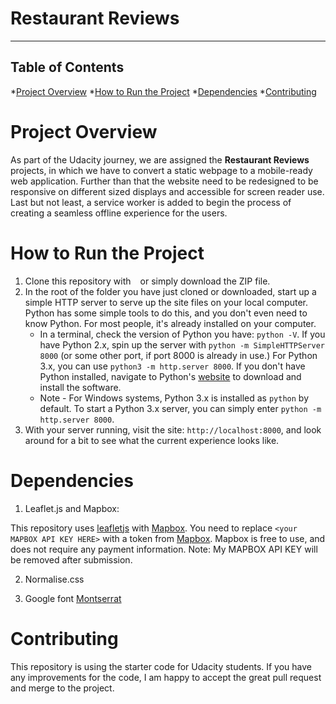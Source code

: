 # Restaurant Reviews
---
## Table of Contents
*[Project Overview](#projectoverview)
*[How to Run the Project](#how-to-run-the-project)
*[Dependencies](#dependencies)
*[Contributing](#contributing)

# Project Overview

As part of the Udacity journey, we are assigned the **Restaurant Reviews** projects, in which we have to convert a static webpage to a mobile-ready web application. Further than that the website need to be redesigned to be responsive on different sized displays and accessible for screen reader use. Last but not least, a service worker is added to begin the process of creating a seamless offline experience for the users.

# How to Run the Project
1. Clone this repository with ``` ``` or simply download the ZIP file.
2. In the root of the folder you have just cloned or downloaded, start up a simple HTTP server to serve up the site files on your local computer. Python has some simple tools to do this, and you don't even need to know Python. For most people, it's already installed on your computer.
    * In a terminal, check the version of Python you have: `python -V`. If you have Python 2.x, spin up the server with `python -m SimpleHTTPServer 8000` (or some other port, if port 8000 is already in use.) For Python 3.x, you can use `python3 -m http.server 8000`. If you don't have Python installed, navigate to Python's [website](https://www.python.org/) to download and install the software.
   * Note -  For Windows systems, Python 3.x is installed as `python` by default. To start a Python 3.x server, you can simply enter `python -m http.server 8000`.
3. With your server running, visit the site: `http://localhost:8000`, and look around for a bit to see what the current experience looks like.


# Dependencies
1. Leaflet.js and Mapbox:

This repository uses [leafletjs](https://leafletjs.com/) with [Mapbox](https://www.mapbox.com/). You need to replace `<your MAPBOX API KEY HERE>` with a token from [Mapbox](https://www.mapbox.com/). Mapbox is free to use, and does not require any payment information.
Note: My MAPBOX API KEY will be removed after submission.

2. Normalise.css

3. Google font [Montserrat](https://fonts.googleapis.com/css?family=Montserrat&display=swap')

# Contributing
This repository is using the starter code for Udacity students. If you have any improvements for the code, I am happy to accept the great pull request and merge to the project.

